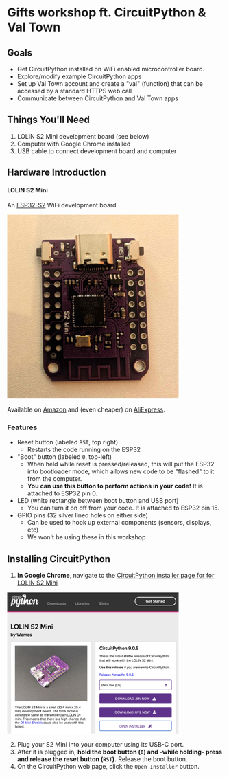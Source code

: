 # Gifts workshop ft. CircuitPython & Val Town

## Goals
* Get CircuitPython installed on WiFi enabled microcontroller board.
* Explore/modify example CircuitPython apps
* Set up Val Town account and create a "val" (function) that can be accessed by a standard HTTPS web call
* Communicate between CircuitPython and Val Town apps

## Things You'll Need
1. LOLIN S2 Mini development board (see below)
1. Computer with Google Chrome installed
1. USB cable to connect development board and computer

## Hardware Introduction

#### LOLIN S2 Mini
An [ESP32-S2](https://www.espressif.com/en/products/socs/esp32-s2) WiFi development board

<img width="400" src=".docs/s2mini.jpeg">

Available on [Amazon](https://www.amazon.com/s?k=s2+mini)
and (even cheaper) on [AliExpress](https://www.aliexpress.us/w/wholesale-s2-mini.html?spm=a2g0o.home.search.0).

### Features
* Reset button (labeled `RST`, top right)
    * Restarts the code running on the ESP32
* "Boot" button (labeled `0`, top-left)
    * When held while reset is pressed/released, this will put the ESP32 into bootloader mode, which allows new code to be "flashed" to it from the computer.
    * **You can use this button to perform actions in your code!** It is attached to ESP32 pin 0.
* LED (white rectangle between boot button and USB port)
    * You can turn it on off from your code. It is attached to ESP32 pin 15.
* GPIO pins (32 silver lined holes on either side)
    * Can be used to hook up external components (sensors, displays, etc)
    * We won't be using these in this workshop

## Installing CircuitPython
1. **In Google Chrome**, navigate to the [CircuitPython installer page for for LOLIN S2 Mini](https://circuitpython.org/board/lolin_s2_mini/)
<img width="400" src=".docs/s2mini_cpy_landing.png">

2. Plug your S2 Mini into your computer using its USB-C port.
2. After it is plugged in, **hold the boot button (`0`) and -while holding- press and release the reset button (`RST`).** Release the boot button.
2. On the CircuitPython web page, click the `Open Installer` button.